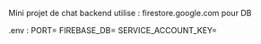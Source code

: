 Mini projet de chat backend utilise : firestore.google.com pour DB

.env : 
PORT=
FIREBASE_DB=
SERVICE_ACCOUNT_KEY=
